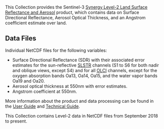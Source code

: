 This Collection provides the Sentinel-3 [Synergy Level-2 Land Surface Reflectance and Aerosol](https://sentinels.copernicus.eu/web/sentinel/user-guides/sentinel-3-synergy/product-types/level-2-syn) product, which contains data on Surface Directional Reflectance, Aerosol Optical Thickness, and an Angstrom coefficient estimate over land.

## Data Files

Individual NetCDF files for the following variables:

- Surface Directional Reflectance (SDR) with their associated error estimates for the sun-reflective [SLSTR](https://sentinels.copernicus.eu/web/sentinel/user-guides/sentinel-3-slstr) channels (S1 to S6 for both nadir and oblique views, except S4) and for all [OLCI](https://sentinels.copernicus.eu/web/sentinel/user-guides/sentinel-3-olci) channels, except for the oxygen absorption bands Oa13, Oa14, Oa15, and the water vapor bands Oa19 and Oa20.
- Aerosol optical thickness at 550nm with error estimates.
- Angstrom coefficient at 550nm.

More information about the product and data processing can be found in the [User Guide](https://sentinels.copernicus.eu/web/sentinel/user-guides/sentinel-3-synergy/product-types/level-2-syn) and [Technical Guide](https://sentinel.esa.int/web/sentinel/technical-guides/sentinel-3-synergy/level-2/syn-level-2-product).

This Collection contains Level-2 data in NetCDF files from September 2018 to present.
